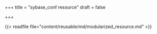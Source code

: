 +++
title = "sybase_conf resource"
draft = false

+++

{{< readfile file="content/reusable/md/modularized_resource.md" >}}
